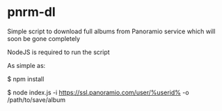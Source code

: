 # pnrm-dl
Simple script to download full albums from Panoramio service which will soon be gone completely

NodeJS is required to run the script

As simple as:

$ npm install

$ node index.js -i https://ssl.panoramio.com/user/%userid% -o /path/to/save/album
